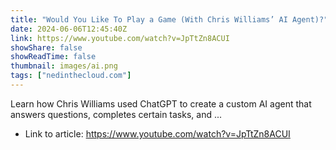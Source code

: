 ```yaml
---
title: "Would You Like To Play a Game (With Chris Williams’ AI Agent)?"
date: 2024-06-06T12:45:40Z
link: https://www.youtube.com/watch?v=JpTtZn8ACUI
showShare: false
showReadTime: false
thumbnail: images/ai.png
tags: ["nedinthecloud.com"]
---
```

Learn how Chris Williams used ChatGPT to create a custom AI agent that answers questions, completes certain tasks, and ...

- Link to article: https://www.youtube.com/watch?v=JpTtZn8ACUI